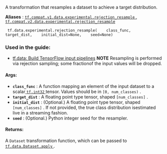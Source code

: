 A transformation that resamples a dataset to achieve a target distribution.

**Aliases** : [ `tf.compat.v1.data.experimental.rejection_resample` ](/api_docs/python/tf/data/experimental/rejection_resample), [ `tf.compat.v2.data.experimental.rejection_resample` ](/api_docs/python/tf/data/experimental/rejection_resample)

```
 tf.data.experimental.rejection_resample(    class_func,    target_dist,    initial_dist=None,    seed=None) 
```

### Used in the guide:
- [tf.data: Build TensorFlow input pipelines](https://tensorflow.google.cn/guide/data)
**NOTE**  Resampling is performed via rejection sampling; some fractionof the input values will be dropped.

#### Args:
- **`class_func`** : A function mapping an element of the input dataset to a scalar[ `tf.int32` ](https://tensorflow.google.cn/api_docs/python/tf#int32) tensor. Values should be in  `[0, num_classes)` .
- **`target_dist`** : A floating point type tensor, shaped  `[num_classes]` .
- **`initial_dist`** : (Optional.)  A floating point type tensor, shaped `[num_classes]` .  If not provided, the true class distribution isestimated live in a streaming fashion.
- **`seed`** : (Optional.) Python integer seed for the resampler.


#### Returns:
A  `Dataset`  transformation function, which can be passed to[ `tf.data.Dataset.apply` ](https://tensorflow.google.cn/api_docs/python/tf/data/Dataset#apply).

